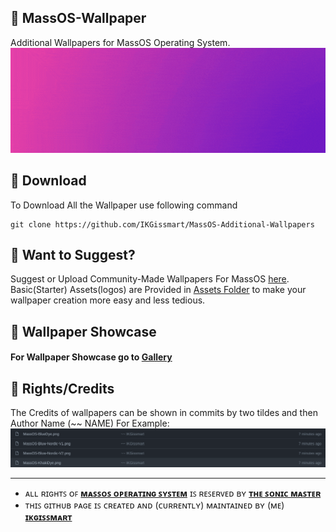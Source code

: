 ## 💠 MassOS-Wallpaper
Additional Wallpapers for MassOS Operating System.
![](MassOS-SmallSized.gif)
## 🔹 Download
To Download All the Wallpaper use following command
```
git clone https://github.com/IKGissmart/MassOS-Additional-Wallpapers
``` 
## 🔹 Want to Suggest? 
Suggest or Upload Community-Made Wallpapers For MassOS [here](https://github.com/IKGissmart/MassOS-Additional-Wallpapers/issues/2).
Basic(Starter) Assets(logos) are Provided in [Assets Folder](https://github.com/IKGissmart/MassOS-Additional-Wallpapers/tree/main/Basic-Assets) to make your wallpaper creation more easy and less tedious.
## 🔹 Wallpaper Showcase 
#### For Wallpaper Showcase go to [**Gallery**](https://github.com/IKGissmart/MassOS-Additional-Wallpapers/blob/main/Gallery.md)
## 🔹 Rights/Credits 
The Credits of wallpapers can be shown in commits by two tildes and then Author Name (~~ NAME) For Example: ![](credits-scr.png)

--------
- ᴀʟʟ ʀɪɢʜᴛꜱ ᴏꜰ [**ᴍᴀꜱꜱᴏꜱ ᴏᴘᴇʀᴀᴛɪɴɢ ꜱʏꜱᴛᴇᴍ**](https://github.com/TheSonicMaster/MassOS) ɪꜱ ʀᴇꜱᴇʀᴠᴇᴅ ʙʏ [**ᴛʜᴇ ꜱᴏɴɪᴄ ᴍᴀꜱᴛᴇʀ**](https://github.com/TheSonicMaster)
- ᴛʜɪꜱ ɢɪᴛʜᴜʙ ᴘᴀɢᴇ ɪꜱ ᴄʀᴇᴀᴛᴇᴅ ᴀɴᴅ (ᴄᴜʀʀᴇɴᴛʟʏ) ᴍᴀɪɴᴛᴀɪɴᴇᴅ ʙʏ (ᴍᴇ) [**ɪᴋɢɪꜱꜱᴍᴀʀᴛ**](https://github.com/IKGissmart)
